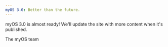 ```yaml
---
myOS 3.0: Better than the future.
---
```

myOS 3.0 is almost ready! We'll update the site with more content when it's published. 

The myOS team

